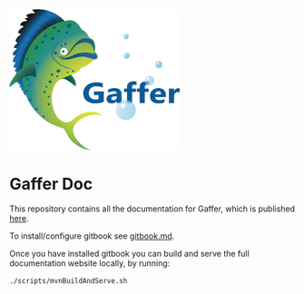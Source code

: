 <img src="docs/logos/logoWithText.png" width="300">

Gaffer Doc
==========

This repository contains all the documentation for Gaffer, which is published [here](https://gchq.github.io/gaffer-doc/).

To install/configure gitbook see [gitbook.md](gitbook.md).

Once you have installed gitbook you can build and serve the full documentation website locally, by running:

```bash
./scripts/mvnBuildAndServe.sh
```